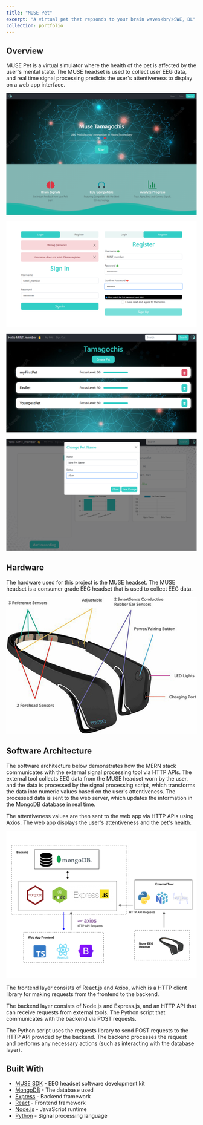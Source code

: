 ```yaml
---
title: "MUSE Pet"
excerpt: "A virtual pet that repsonds to your brain waves<br/>SWE, DL"
collection: portfolio
---
```


## Overview

MUSE Pet is a virtual simulator where the health of the pet is affected by the user's mental state. The MUSE headset is used to collect user EEG data, and real time signal processing predicts the user's attentiveness to display on a web app interface.  

![Web App Home](https://raw.githubusercontent.com/priyanshumahey/priyanshumahey.github.io/gh-pages/images/WebAppHome.png)

![Login/Registration](https://raw.githubusercontent.com/priyanshumahey/priyanshumahey.github.io/gh-pages/images/LoginRegistration.png)

![Pet Selection](https://raw.githubusercontent.com/priyanshumahey/priyanshumahey.github.io/gh-pages/images/PetSelection.png)

![Update Pet](https://raw.githubusercontent.com/priyanshumahey/priyanshumahey.github.io/gh-pages/images/UpdatePet.png)

## Hardware

The hardware used for this project is the MUSE headset. The MUSE headset is a consumer grade EEG headset that is used to collect EEG data.

![MUSE](https://raw.githubusercontent.com/priyanshumahey/priyanshumahey.github.io/gh-pages/images/MuseHeadsetDiagram.jpg)

## Software Architecture

The software architecture below demonstrates how the MERN stack communicates with the external signal processing tool via HTTP APIs. The external tool collects EEG data from the MUSE headset worn by the user, and the data is processed by the signal processing script, which transforms the data into numeric values based on the user's attentiveness. The processed data is sent to the web server, which updates the information in the MongoDB database in real time.

The attentiveness values are then sent to the web app via HTTP APIs using Axios. The web app displays the user's attentiveness and the pet's health.

![Software Architecture](https://github.com/priyanshumahey/priyanshumahey.github.io/blob/gh-pages/images/SoftwareArchitecture.png)

The frontend layer consists of React.js and Axios, which is a HTTP client library for making requests from the frontend to the backend.

The backend layer consists of Node.js and Express.js, and an HTTP API that can receive requests from external tools. The Python script that communicates with the backend via POST requests.

The Python script uses the requests library to send POST requests to the HTTP API provided by the backend. The backend processes the request and performs any necessary actions (such as interacting with the database layer).



## Built With

* [MUSE SDK](http://developer.choosemuse.com/) - EEG headset software development kit
* [MongoDB](https://www.mongodb.com/) - The database used
* [Express](https://expressjs.com/) - Backend framework
* [React](https://reactjs.org/) - Frontend framework
* [Node.js](https://nodejs.org/en/) - JavaScript runtime
* [Python](https://www.python.org/) - Signal processing language
  